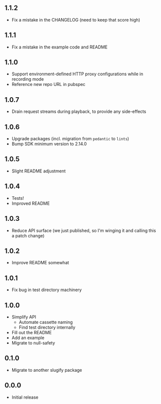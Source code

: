 ## 1.1.2

- Fix a mistake in the CHANGELOG (need to keep that score high)

## 1.1.1

- Fix a mistake in the example code and README

## 1.1.0

- Support environment-defined HTTP proxy configurations while in recording mode
- Reference new repo URL in pubspec

## 1.0.7

- Drain request streams during playback, to provide any side-effects

## 1.0.6

- Upgrade packages (incl. migration from `pedantic` to `lints`)
- Bump SDK minimum version to 2.14.0

## 1.0.5

- Slight README adjustment

## 1.0.4

- Tests!
- Improved README

## 1.0.3

- Reduce API surface (we just published, so I'm winging it and calling this
  a patch change)

## 1.0.2

- Improve README somewhat

## 1.0.1

- Fix bug in test directory machinery

## 1.0.0

- Simplify API
  - Automate cassette naming
  - Find test directory internally
- Fill out the README
- Add an example
- Migrate to null-safety

## 0.1.0

- Migrate to another slugify package

## 0.0.0

- Initial release
